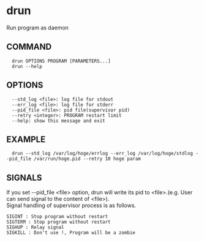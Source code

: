 # drun
Run program as daemon

## COMMAND
```
  drun OPTIONS PROGRAM [PARAMETERS...]
  drun --help
```
## OPTIONS
```
  --std_log <file>: log file for stdout
  --err_log <file>: log file for stderr
  --pid_file <file>: pid file(supervisor pid)
  --retry <integer>: PROGRAM restart limit
  --help: show this message and exit
```
## EXAMPLE
```
  drun --std_log /var/log/hoge/errlog --err_log /var/log/hoge/stdlog --pid_file /var/run/hoge.pid --retry 10 hoge param
```

## SIGNALS
If you set --pid_file &lt;file&gt; option, drun will write its pid to &lt;file&gt;.(e.g. User can send signal to the content of &lt;file&gt;).  
Signal handling of supervisor process is as follows.
```
SIGINT : Stop program without restart
SIGTERM : Stop program without restart
SIGHUP : Relay signal
SIGKILL : Don't use !, Program will be a zombie
```

